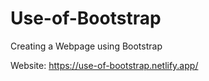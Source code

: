 # Use-of-Bootstrap
Creating a Webpage using Bootstrap


Website: https://use-of-bootstrap.netlify.app/
